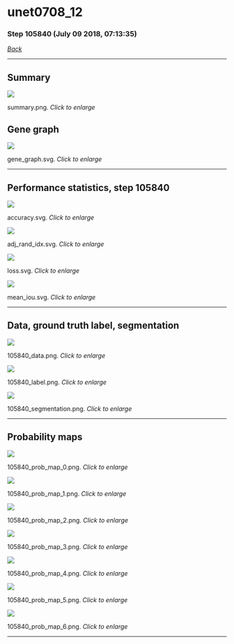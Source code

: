 # unet0708_12

### Step 105840 (July 09 2018, 07:13:35)

[_Back_](..)

---

## Summary

<div class="images"><a href="media/summary.png"><img  src="media/summary.png" align="center"></a><p>summary.png. <i>Click to enlarge</i></p></div>

## Gene graph

<div class="images"><a href="media/gene_graph.svg"><img  src="media/gene_graph.svg" align="center"></a><p>gene_graph.svg. <i>Click to enlarge</i></p></div>

---

## Performance statistics, step 105840

<div class="images"><a href="media/accuracy.svg"><img class="mini" src="media/accuracy.svg" align="center"></a><p>accuracy.svg. <i>Click to enlarge</i></p></div>
<div class="images"><a href="media/adj_rand_idx.svg"><img class="mini" src="media/adj_rand_idx.svg" align="center"></a><p>adj_rand_idx.svg. <i>Click to enlarge</i></p></div>
<div class="images"><a href="media/loss.svg"><img class="mini" src="media/loss.svg" align="center"></a><p>loss.svg. <i>Click to enlarge</i></p></div>
<div class="images"><a href="media/mean_iou.svg"><img class="mini" src="media/mean_iou.svg" align="center"></a><p>mean_iou.svg. <i>Click to enlarge</i></p></div>

---

## Data, ground truth label, segmentation

<div class="images"><a href="media/105840_data.png"><img class="mini" src="media/105840_data.png" align="center"></a><p>105840_data.png. <i>Click to enlarge</i></p></div>
<div class="images"><a href="media/105840_label.png"><img class="mini" src="media/105840_label.png" align="center"></a><p>105840_label.png. <i>Click to enlarge</i></p></div>
<div class="images"><a href="media/105840_segmentation.png"><img class="mini" src="media/105840_segmentation.png" align="center"></a><p>105840_segmentation.png. <i>Click to enlarge</i></p></div>

---

## Probability maps

<div class="images"><a href="media/105840_prob_map_0.png"><img class="mini" src="media/105840_prob_map_0.png" align="center"></a><p>105840_prob_map_0.png. <i>Click to enlarge</i></p></div>
<div class="images"><a href="media/105840_prob_map_1.png"><img class="mini" src="media/105840_prob_map_1.png" align="center"></a><p>105840_prob_map_1.png. <i>Click to enlarge</i></p></div>
<div class="images"><a href="media/105840_prob_map_2.png"><img class="mini" src="media/105840_prob_map_2.png" align="center"></a><p>105840_prob_map_2.png. <i>Click to enlarge</i></p></div>
<div class="images"><a href="media/105840_prob_map_3.png"><img class="mini" src="media/105840_prob_map_3.png" align="center"></a><p>105840_prob_map_3.png. <i>Click to enlarge</i></p></div>
<div class="images"><a href="media/105840_prob_map_4.png"><img class="mini" src="media/105840_prob_map_4.png" align="center"></a><p>105840_prob_map_4.png. <i>Click to enlarge</i></p></div>
<div class="images"><a href="media/105840_prob_map_5.png"><img class="mini" src="media/105840_prob_map_5.png" align="center"></a><p>105840_prob_map_5.png. <i>Click to enlarge</i></p></div>
<div class="images"><a href="media/105840_prob_map_6.png"><img class="mini" src="media/105840_prob_map_6.png" align="center"></a><p>105840_prob_map_6.png. <i>Click to enlarge</i></p></div>

---


